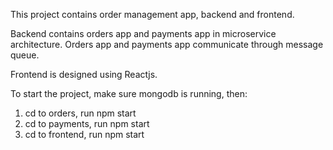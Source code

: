 This project contains order management app, backend and frontend.

Backend contains orders app and payments app in microservice architecture. Orders app and payments app communicate through message queue.

Frontend is designed using Reactjs.

To start the project, make sure mongodb is running, then:
1. cd to orders, run npm start
2. cd to payments, run npm start
3. cd to frontend, run npm start

